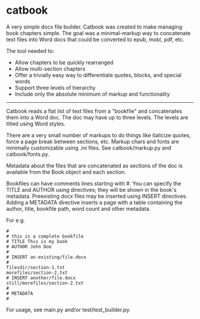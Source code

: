 # catbook

A very simple docx file builder. Catbook was created to make managing book chapters simple. The goal was a minimal-markup way to concatenate text files into Word docs that could be converted to epub, mobi, pdf, etc.

The tool needed to:
* Allow chapters to be quickly rearranged
* Allow multi-section chapters
* Offer a trivially easy way to differentiate quotes, blocks, and special words
* Support three levels of hierarchy
* Include only the absolute minimum of markup and functionality
___

Catbook reads a flat list of text files from a "bookfile" and concatenates them into a Word doc. The doc may have up to three levels. The levels are titled using Word styles.

There are a very small number of markups to do things like italicize quotes, force a page break between sections, etc. Markup chars and fonts are minimally customizable using .ini files. See catbook/markup.py and catbook/fonts.py.

Metadata about the files that are concatenated as sections of the doc is available from the Book object and each section.

Bookfiles can have comments lines starting with #. You can specify the TITLE and AUTHOR using directives; they will be shown in the book's metadata. Preexisting docx files may be inserted using INSERT directives. Adding a METADATA directive inserts a page with a table containing the author, title, bookfile path, word count and other metadata.

For e.g.
```
#
# this is a complete bookfile
# TITLE This is my book
# AUTHOR John Doe
#
# INSERT an-existing/file.docx
#
filesdir/section-1.txt
morefiles/section-2.txt
# INSERT another/file.docx
still/morefiles/section-2.txt
#
# METADATA
#
```

For usage, see main.py and/or test/test_builder.py.





